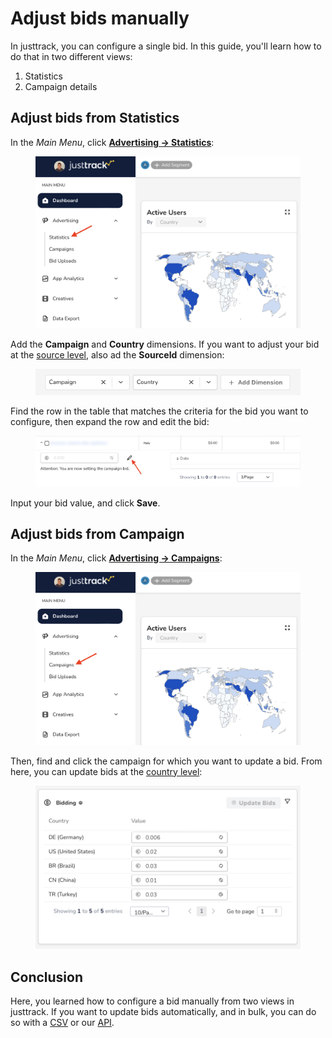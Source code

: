 # Adjust bids manually

In justtrack, you can configure a single bid. In this guide, you'll learn how to do that in two different views:

1. Statistics
2. Campaign details

## Adjust bids from Statistics

In the _Main Menu_, click [**Advertising -> Statistics**](https://dashboard.justtrack.io/advertising/statistics):

<figure><img src="../.gitbook/assets/statistics (1).png" alt="" width="563"><figcaption></figcaption></figure>

Add the **Campaign** and **Country** dimensions. If you want to adjust your bid at the [source level](overview/bidding-hierarchy.md#source-level-bids), also ad the **SourceId** dimension:

<figure><img src="../.gitbook/assets/Screenshot 2023-11-06 at 15.13.34.png" alt="" width="563"><figcaption></figcaption></figure>

Find the row in the table that matches the criteria for the bid you want to configure, then expand the row and edit the bid:

<figure><img src="../.gitbook/assets/edit-bid.png" alt="" width="563"><figcaption></figcaption></figure>

Input your bid value, and click **Save**.

## Adjust bids from Campaign

In the _Main Menu_, click [**Advertising -> Campaigns**](https://dashboard.justtrack.io/advertising/campaigns):

<figure><img src="../.gitbook/assets/campaigns (1).png" alt="" width="563"><figcaption></figcaption></figure>

Then, find and click the campaign for which you want to update a bid. From here, you can update bids at the [country level](overview/bidding-hierarchy.md#country-level-bids):

<figure><img src="../.gitbook/assets/Screenshot 2023-11-06 at 15.28.32.png" alt="" width="563"><figcaption></figcaption></figure>

## Conclusion

Here, you learned how to configure a bid manually from two views in justtrack. If you want to update bids automatically, and in bulk, you can do so with a [CSV](configure-bids-with-a-csv.md) or our [API](http://127.0.0.1:5000/s/hrcsPPQosGhAkTL0m2NJ/management-api/bid-upload).
